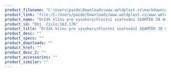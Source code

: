 ```yaml
---
product_filename: "C:\Users\paide\Downloads\www.weldplast.cz\markdown\drzak-klinu-pro-vysokorychlostni-svarovani-seamtek-38-mm_pg=3.md"
product_link: "file:/C:/Users/paide/Downloads/www.weldplast.cz/www.weldplast.cz/drzak-klinu-pro-vysokorychlostni-svarovani-seamtek-38-mm_pg=3"
product_name: "Držák klínu pro vysokorychlostní svařování SEAMTEK 38 mm"
product_id: "Obj. číslo:163.176"
product_title: "Držák klínu pro vysokorychlostní svařování SEAMTEK 38 mm | Weldplast"
product_desc: ""
product_specs: ""
product_downloads: ""
product_href: ""
product_desc_2: ""
product_accessories: ""
product_similar: ""
---
```


